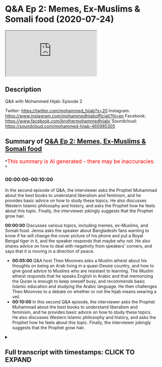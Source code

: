 # Q&A Ep 2: Memes, Ex-Muslims & Somali food (2020-07-24)

<iframe loading='lazy' allow='autoplay' src='https://www.youtube.com/embed/UbB9UeI47uk'></iframe>

## Description

Q&A with Mohammed Hijab: Episode 2

Twitter: <https://twitter.com/mohammed_hijab?s=20>
Instagram: <https://www.instagram.com/mohammedhijabofficial/?hl=en>
Facebook: <https://www.facebook.com/brothermohammedhijab/>
Soundcloud: <https://soundcloud.com/mohammed-hijab-465985305>

## Summary of [Q&A Ep 2: Memes, Ex-Muslims & Somali food](https://www.youtube.com/watch?v=UbB9UeI47uk)

*<span style="color:red; font-size:125%">This summary is AI generated - there may be inaccuracies</span>. *

### <a onclick="modifyYTiframeseektime('0')">00:00:00-00:10:00</a>

In the second episode of Q&A, the interviewer asks the Prophet Muhammad about the best books to understand liberalism and feminism, and he provides basic advice on how to study these topics. He also discusses Western Islamic philosophy and history, and asks the Prophet how he feels about this topic. Finally, the interviewer jokingly suggests that the Prophet grow hair.

**<a onclick="modifyYTiframeseektime('0')">00:00:00</a>** Discusses various topics, including memes, ex-Muslims, and Somali food. Jenna asks the speaker about Bangladeshi fans wanting to know if he will change the cover picture of his phone and put a Royal Bengal tiger in it, and the speaker responds that maybe why not. He also shares advice on how to deal with negativity from speakers' corners, and says that it is moving in a direction of peace.

* **<a onclick="modifyYTiframeseektime('300')">00:05:00</a>** Q&A host Theo Moonves asks a Muslim atheist about his thoughts on being an Arab living in a quasi-Dessie country, and how to give good advice to Muslims who are resistant to learning. The Muslim atheist responds that he speaks English in Arabic and that memorizing the Quran is enough to keep oneself busy, and recommends basic Islamic education and studying the Arabic language. He then challenges Theo Moonves to a debate on whether or not the hijab means wearing a veil.
* **<a onclick="modifyYTiframeseektime('600')">00:10:00</a>** In this second Q&A episode, the interviewer asks the Prophet Muhammad about the best books to understand liberalism and feminism, and he provides basic advice on how to study these topics. He also discusses Western Islamic philosophy and history, and asks the Prophet how he feels about this topic. Finally, the interviewer jokingly suggests that the Prophet grow hair.

<details><summary><h2>Full transcript with timestamps: CLICK TO EXPAND</h2></summary>

<a onclick="modifyYTiframeseektime('0')">0:00:00</a> Music  
<a onclick="modifyYTiframeseektime('5')">0:00:05</a> Salam alaikum warahmatullahi oh but I  
<a onclick="modifyYTiframeseektime('7')">0:00:07</a> care - how you guys doing this is just  
<a onclick="modifyYTiframeseektime('11')">0:00:11</a> something I've never done before  
<a onclick="modifyYTiframeseektime('12')">0:00:12</a> actually it's AQ & a session where i'm  
<a onclick="modifyYTiframeseektime('16')">0:00:16</a> looking at some of the questions that  
<a onclick="modifyYTiframeseektime('18')">0:00:18</a> you have put in the community page of  
<a onclick="modifyYTiframeseektime('21')">0:00:21</a> smile - Jenna hang on to your seats ask  
<a onclick="modifyYTiframeseektime('27')">0:00:27</a> him his Bangladeshi fans want to know  
<a onclick="modifyYTiframeseektime('31')">0:00:31</a> will he change the cover picture of his  
<a onclick="modifyYTiframeseektime('34')">0:00:34</a> phone and put a Royal Bengal tiger in it  
<a onclick="modifyYTiframeseektime('39')">0:00:39</a> Laughter  
<a onclick="modifyYTiframeseektime('40')">0:00:40</a> maybe why not why not you know if I have  
<a onclick="modifyYTiframeseektime('44')">0:00:44</a> to see if the Bengal tigers extinct to  
<a onclick="modifyYTiframeseektime('47')">0:00:47</a> the last things I collided my big thing  
<a onclick="modifyYTiframeseektime('50')">0:00:50</a> so I'll have to see him ask him how we  
<a onclick="modifyYTiframeseektime('56')">0:00:56</a> young parents are all two can save our  
<a onclick="modifyYTiframeseektime('58')">0:00:58</a> kids from converting into European  
<a onclick="modifyYTiframeseektime('60')">0:01:00</a> Muslims or moderate Muslims I'm gay the  
<a onclick="modifyYTiframeseektime('64')">0:01:04</a> person says I'm getting married very  
<a onclick="modifyYTiframeseektime('66')">0:01:06</a> soon I want to have a lot of kids okay  
<a onclick="modifyYTiframeseektime('70')">0:01:10</a> please don't give me laughs so here's  
<a onclick="modifyYTiframeseektime('74')">0:01:14</a> this end om you give me a lot of stories  
<a onclick="modifyYTiframeseektime('77')">0:01:17</a> and this is written more man this is a  
<a onclick="modifyYTiframeseektime('86')">0:01:26</a> big serious thing one of the greatest  
<a onclick="modifyYTiframeseektime('88')">0:01:28</a> things you can pass on to your children  
<a onclick="modifyYTiframeseektime('89')">0:01:29</a> which I'm having very big difficulty in  
<a onclick="modifyYTiframeseektime('92')">0:01:32</a> doing myself is language okay it's a  
<a onclick="modifyYTiframeseektime('95')">0:01:35</a> serious thing that our parents succeeded  
<a onclick="modifyYTiframeseektime('97')">0:01:37</a> with us especially if you're second  
<a onclick="modifyYTiframeseektime('99')">0:01:39</a> generation in passing one the native  
<a onclick="modifyYTiframeseektime('102')">0:01:42</a> tongue because we are much more  
<a onclick="modifyYTiframeseektime('104')">0:01:44</a> comfortable speaking the English  
<a onclick="modifyYTiframeseektime('106')">0:01:46</a> language this is gonna be an uphill  
<a onclick="modifyYTiframeseektime('107')">0:01:47</a> struggle and sometimes you're gonna need  
<a onclick="modifyYTiframeseektime('109')">0:01:49</a> the grandparents to get involved but try  
<a onclick="modifyYTiframeseektime('112')">0:01:52</a> where we have to try I'm not giving you  
<a onclick="modifyYTiframeseektime('114')">0:01:54</a> advice on this I'm I'm genuinely given  
<a onclick="modifyYTiframeseektime('116')">0:01:56</a> myself advise there to pass on the  
<a onclick="modifyYTiframeseektime('118')">0:01:58</a> language it's a serious serious thing if  
<a onclick="modifyYTiframeseektime('121')">0:02:01</a> you speak or do at home you know this is  
<a onclick="modifyYTiframeseektime('123')">0:02:03</a> a serious language it's a serious  
<a onclick="modifyYTiframeseektime('125')">0:02:05</a> languor do is spoken by I don't know how  
<a onclick="modifyYTiframeseektime('128')">0:02:08</a> many hundreds of million and also think  
<a onclick="modifyYTiframeseektime('130')">0:02:10</a> about the amount of people that speak  
<a onclick="modifyYTiframeseektime('132')">0:02:12</a> Hindi which is a closed language  
<a onclick="modifyYTiframeseektime('133')">0:02:13</a> if you know you're gonna know a lot of  
<a onclick="modifyYTiframeseektime('135')">0:02:15</a> Hindi as well if you speak bangle is a  
<a onclick="modifyYTiframeseektime('137')">0:02:17</a> serious language you know if it's Somali  
<a onclick="modifyYTiframeseektime('139')">0:02:19</a> is a serious language make sure that  
<a onclick="modifyYTiframeseektime('141')">0:02:21</a> that is passed on  
<a onclick="modifyYTiframeseektime('143')">0:02:23</a> you know don't don't honestly do not not  
<a onclick="modifyYTiframeseektime('147')">0:02:27</a> give your children the gift of language  
<a onclick="modifyYTiframeseektime('149')">0:02:29</a> this is just one advisor and this is  
<a onclick="modifyYTiframeseektime('151')">0:02:31</a> advice to me as well what does he thinks  
<a onclick="modifyYTiframeseektime('155')">0:02:35</a> of this means that you put in your video  
<a onclick="modifyYTiframeseektime('156')">0:02:36</a> I like them they're very funny they're  
<a onclick="modifyYTiframeseektime('158')">0:02:38</a> very funny that the ones really that  
<a onclick="modifyYTiframeseektime('161')">0:02:41</a> actually without them the video would be  
<a onclick="modifyYTiframeseektime('163')">0:02:43</a> really a pointless one  
<a onclick="modifyYTiframeseektime('165')">0:02:45</a> a pointless one a frivolous one how can  
<a onclick="modifyYTiframeseektime('174')">0:02:54</a> you answer questions directly and  
<a onclick="modifyYTiframeseektime('175')">0:02:55</a> fluently and what's the best way to give  
<a onclick="modifyYTiframeseektime('177')">0:02:57</a> dower to non-muslims the best way to  
<a onclick="modifyYTiframeseektime('180')">0:03:00</a> give that was not to engage in debate  
<a onclick="modifyYTiframeseektime('182')">0:03:02</a> now and that might sound like  
<a onclick="modifyYTiframeseektime('184')">0:03:04</a> contradictory coming from me or  
<a onclick="modifyYTiframeseektime('185')">0:03:05</a> something but yeah you see me give  
<a onclick="modifyYTiframeseektime('188')">0:03:08</a> debate  
<a onclick="modifyYTiframeseektime('188')">0:03:08</a> dude do debates and stuff that's not  
<a onclick="modifyYTiframeseektime('190')">0:03:10</a> really hard to come to try and conveyed  
<a onclick="modifyYTiframeseektime('192')">0:03:12</a> it the best way the best way to win a  
<a onclick="modifyYTiframeseektime('194')">0:03:14</a> debate is to not the best way to  
<a onclick="modifyYTiframeseektime('195')">0:03:15</a> convince someone is to not get into a  
<a onclick="modifyYTiframeseektime('197')">0:03:17</a> debate with them and try and avoid the  
<a onclick="modifyYTiframeseektime('198')">0:03:18</a> bailout all costs over that person's a  
<a onclick="modifyYTiframeseektime('200')">0:03:20</a> loved one or someone that you meet in  
<a onclick="modifyYTiframeseektime('202')">0:03:22</a> the streets you know genuinely the best  
<a onclick="modifyYTiframeseektime('204')">0:03:24</a> way to win a debate is to avoid one in  
<a onclick="modifyYTiframeseektime('206')">0:03:26</a> the first place and so really we're not  
<a onclick="modifyYTiframeseektime('209')">0:03:29</a> trying to win debates here when you're  
<a onclick="modifyYTiframeseektime('210')">0:03:30</a> speaking to a non-muslim you're just  
<a onclick="modifyYTiframeseektime('212')">0:03:32</a> giving them informative statements about  
<a onclick="modifyYTiframeseektime('213')">0:03:33</a> what Islam is and what and the biggest  
<a onclick="modifyYTiframeseektime('216')">0:03:36</a> bestower is just straightforward it's  
<a onclick="modifyYTiframeseektime('219')">0:03:39</a> non philosophical which say we believe  
<a onclick="modifyYTiframeseektime('221')">0:03:41</a> in one God this and that the basic like  
<a onclick="modifyYTiframeseektime('223')">0:03:43</a> tenants a lot of people will just accept  
<a onclick="modifyYTiframeseektime('225')">0:03:45</a> it you don't have to go into depth we  
<a onclick="modifyYTiframeseektime('226')">0:03:46</a> only do that to show that we can do that  
<a onclick="modifyYTiframeseektime('228')">0:03:48</a> of all due respect we can we can do that  
<a onclick="modifyYTiframeseektime('231')">0:03:51</a> we can get involved  
<a onclick="modifyYTiframeseektime('232')">0:03:52</a> Islam is a very simple religion but it  
<a onclick="modifyYTiframeseektime('234')">0:03:54</a> can get very complex and it has answers  
<a onclick="modifyYTiframeseektime('236')">0:03:56</a> to very many complex questions and  
<a onclick="modifyYTiframeseektime('237')">0:03:57</a> that's what our engagements with people  
<a onclick="modifyYTiframeseektime('240')">0:04:00</a> on on that level it tries to show it's  
<a onclick="modifyYTiframeseektime('243')">0:04:03</a> not to show that Islam is not simple  
<a onclick="modifyYTiframeseektime('245')">0:04:05</a> because it is most importantly ask him  
<a onclick="modifyYTiframeseektime('248')">0:04:08</a> how he deals with negative negativity  
<a onclick="modifyYTiframeseektime('250')">0:04:10</a> from speaker's corner and at the same  
<a onclick="modifyYTiframeseektime('252')">0:04:12</a> time have a peaceful heart I don't know  
<a onclick="modifyYTiframeseektime('254')">0:04:14</a> if I do have a peaceful unfortunately I  
<a onclick="modifyYTiframeseektime('258')">0:04:18</a> I think that it's definitely moving in  
<a onclick="modifyYTiframeseektime('263')">0:04:23</a> for direction now I have had it in the  
<a onclick="modifyYTiframeseektime('265')">0:04:25</a> beginning if you look at my videos in  
<a onclick="modifyYTiframeseektime('267')">0:04:27</a> 2017 and see the evolution the more I'm  
<a onclick="modifyYTiframeseektime('270')">0:04:30</a> challenged the more I become more rough  
<a onclick="modifyYTiframeseektime('271')">0:04:31</a> and and to be honest I'm not the best  
<a onclick="modifyYTiframeseektime('275')">0:04:35</a> person to seek for advice I need to get  
<a onclick="modifyYTiframeseektime('278')">0:04:38</a> I've asked myself because sometimes the  
<a onclick="modifyYTiframeseektime('280')">0:04:40</a> best thing is to move away from the  
<a onclick="modifyYTiframeseektime('281')">0:04:41</a> whole thing you know and and what I  
<a onclick="modifyYTiframeseektime('285')">0:04:45</a> realized more and more is that we need  
<a onclick="modifyYTiframeseektime('287')">0:04:47</a> to think about going back to Allah  
<a onclick="modifyYTiframeseektime('288')">0:04:48</a> making tawba I'm making repentance  
<a onclick="modifyYTiframeseektime('290')">0:04:50</a> because how else will our hearts become  
<a onclick="modifyYTiframeseektime('294')">0:04:54</a> soft the Quran says Allah me at needle  
<a onclick="modifyYTiframeseektime('296')">0:04:56</a> Adina amino and Tasha bloom lyrically  
<a onclick="modifyYTiframeseektime('299')">0:04:59</a> leahy you know is it not time now for  
<a onclick="modifyYTiframeseektime('301')">0:05:01</a> the for those who believe for them to  
<a onclick="modifyYTiframeseektime('304')">0:05:04</a> have or in their hearts am in listening  
<a onclick="modifyYTiframeseektime('309')">0:05:09</a> to the reminder of Allah woman as a  
<a onclick="modifyYTiframeseektime('313')">0:05:13</a> lemon al-haq you know and from what has  
<a onclick="modifyYTiframeseektime('316')">0:05:16</a> revealed been sent down to them and not  
<a onclick="modifyYTiframeseektime('321')">0:05:21</a> to be like those who came before them  
<a onclick="modifyYTiframeseektime('323')">0:05:23</a> for cassettes Pulu boom ok Theo Moonves  
<a onclick="modifyYTiframeseektime('326')">0:05:26</a> a hoon and they had their hearts became  
<a onclick="modifyYTiframeseektime('329')">0:05:29</a> very hard and a lot of them are forsook  
<a onclick="modifyYTiframeseektime('332')">0:05:32</a> for offensive horn that a lot of them  
<a onclick="modifyYTiframeseektime('335')">0:05:35</a> evil do it so this idea of having a  
<a onclick="modifyYTiframeseektime('338')">0:05:38</a> clean and beautiful heart which is what  
<a onclick="modifyYTiframeseektime('340')">0:05:40</a> the Quran says your Malayan foul melon  
<a onclick="modifyYTiframeseektime('343')">0:05:43</a> will a balloon in lemon at Aloha  
<a onclick="modifyYTiframeseektime('345')">0:05:45</a> behold bin Salim the day where you need  
<a onclick="modifyYTiframeseektime('348')">0:05:48</a> to come to Allah with a basically  
<a onclick="modifyYTiframeseektime('352')">0:05:52</a> rectified her be a pile been selling so  
<a onclick="modifyYTiframeseektime('354')">0:05:54</a> this the rectification of heart is  
<a onclick="modifyYTiframeseektime('357')">0:05:57</a> something I haven't even embarked upon  
<a onclick="modifyYTiframeseektime('359')">0:05:59</a> it properly in order to to comment on it  
<a onclick="modifyYTiframeseektime('362')">0:06:02</a> effectively his thoughts on being an  
<a onclick="modifyYTiframeseektime('365')">0:06:05</a> Arab living in quasi Dessie country I  
<a onclick="modifyYTiframeseektime('368')">0:06:08</a> don't think it Israel is ethics you I  
<a onclick="modifyYTiframeseektime('370')">0:06:10</a> think here you may be this guy'll ism or  
<a onclick="modifyYTiframeseektime('373')">0:06:13</a> was it Bradford but believe me I know  
<a onclick="modifyYTiframeseektime('378')">0:06:18</a> you know I mean I like it I like all  
<a onclick="modifyYTiframeseektime('383')">0:06:23</a> cultures are like multiculturalism you  
<a onclick="modifyYTiframeseektime('385')">0:06:25</a> know when I go to Egypt some that's one  
<a onclick="modifyYTiframeseektime('388')">0:06:28</a> thing I do miss I miss the multicultural  
<a onclick="modifyYTiframeseektime('391')">0:06:31</a> nature of just this place asked him by  
<a onclick="modifyYTiframeseektime('394')">0:06:34</a> his personal life like as you  
<a onclick="modifyYTiframeseektime('397')">0:06:37</a> where he learnt to use those big words  
<a onclick="modifyYTiframeseektime('400')">0:06:40</a> that shocked the people other than  
<a onclick="modifyYTiframeseektime('403')">0:06:43</a> mashallah  
<a onclick="modifyYTiframeseektime('404')">0:06:44</a> other than that masha'Allah there's  
<a onclick="modifyYTiframeseektime('408')">0:06:48</a> actually a book I think is written by  
<a onclick="modifyYTiframeseektime('410')">0:06:50</a> something something called something Bly  
<a onclick="modifyYTiframeseektime('412')">0:06:52</a> it's a book called smart words for the  
<a onclick="modifyYTiframeseektime('417')">0:06:57</a> intellectuals or something like that  
<a onclick="modifyYTiframeseektime('418')">0:06:58</a> a camera to make you sounds big words to  
<a onclick="modifyYTiframeseektime('421')">0:07:01</a> make you sound smart or something it's  
<a onclick="modifyYTiframeseektime('423')">0:07:03</a> an interesting book I've been looking  
<a onclick="modifyYTiframeseektime('424')">0:07:04</a> for it just to get someone plucking out  
<a onclick="modifyYTiframeseektime('426')">0:07:06</a> some words then because words are like  
<a onclick="modifyYTiframeseektime('428')">0:07:08</a> you know ammunition you know if you have  
<a onclick="modifyYTiframeseektime('430')">0:07:10</a> the right words they can make people  
<a onclick="modifyYTiframeseektime('431')">0:07:11</a> laugh they can make people cry they can  
<a onclick="modifyYTiframeseektime('433')">0:07:13</a> make people angry like a baby  
<a onclick="modifyYTiframeseektime('436')">0:07:16</a> so words seriously words are a great  
<a onclick="modifyYTiframeseektime('439')">0:07:19</a> obviously vehicle for communication so  
<a onclick="modifyYTiframeseektime('441')">0:07:21</a> and the good old the source I mean why  
<a onclick="modifyYTiframeseektime('443')">0:07:23</a> not you know just use the source and try  
<a onclick="modifyYTiframeseektime('446')">0:07:26</a> and pick out some words but you you know  
<a onclick="modifyYTiframeseektime('448')">0:07:28</a> reading books and then kind of  
<a onclick="modifyYTiframeseektime('450')">0:07:30</a> underlining key words putting him in a  
<a onclick="modifyYTiframeseektime('452')">0:07:32</a> notepad of some sorts and then defining  
<a onclick="modifyYTiframeseektime('455')">0:07:35</a> them late in your time in your own time  
<a onclick="modifyYTiframeseektime('457')">0:07:37</a> what language does he speak was his  
<a onclick="modifyYTiframeseektime('460')">0:07:40</a> favorite one so I speak English in  
<a onclick="modifyYTiframeseektime('462')">0:07:42</a> Arabic there's other things I'm trying  
<a onclick="modifyYTiframeseektime('466')">0:07:46</a> to learn bomb like I'm gonna pretend to  
<a onclick="modifyYTiframeseektime('468')">0:07:48</a> list them here what's the favorite one  
<a onclick="modifyYTiframeseektime('471')">0:07:51</a> oh I'm more fluent in English anything  
<a onclick="modifyYTiframeseektime('474')">0:07:54</a> else oh I'm a three-layer interracial  
<a onclick="modifyYTiframeseektime('481')">0:08:01</a> marriage advice and tips especially for  
<a onclick="modifyYTiframeseektime('483')">0:08:03</a> resistant families best way to seek  
<a onclick="modifyYTiframeseektime('486')">0:08:06</a> education while being a full-time  
<a onclick="modifyYTiframeseektime('488')">0:08:08</a> student Oh Islamic education well okay  
<a onclick="modifyYTiframeseektime('492')">0:08:12</a> I'll give you one piece of advice on the  
<a onclick="modifyYTiframeseektime('493')">0:08:13</a> second part of question is make use of  
<a onclick="modifyYTiframeseektime('496')">0:08:16</a> your travel time that's a big one  
<a onclick="modifyYTiframeseektime('498')">0:08:18</a> you can memorize the whole Quran on your  
<a onclick="modifyYTiframeseektime('501')">0:08:21</a> way to universe and coming back yes it's  
<a onclick="modifyYTiframeseektime('503')">0:08:23</a> very possible so that's one piece of  
<a onclick="modifyYTiframeseektime('505')">0:08:25</a> advice that's very practical that you  
<a onclick="modifyYTiframeseektime('506')">0:08:26</a> can go and do now how to give down to X  
<a onclick="modifyYTiframeseektime('508')">0:08:28</a> Muslim atheist please just as you would  
<a onclick="modifyYTiframeseektime('511')">0:08:31</a> give down to any other person you know  
<a onclick="modifyYTiframeseektime('513')">0:08:33</a> it just give them the go wrap it's  
<a onclick="modifyYTiframeseektime('516')">0:08:36</a> called to go wrap research what the go  
<a onclick="modifyYTiframeseektime('518')">0:08:38</a> wrap is and you will see when he when  
<a onclick="modifyYTiframeseektime('521')">0:08:41</a> will he finally stop talking about how  
<a onclick="modifyYTiframeseektime('522')">0:08:42</a> tall he is I don't know what I don't  
<a onclick="modifyYTiframeseektime('525')">0:08:45</a> know when I was really making videos  
<a onclick="modifyYTiframeseektime('527')">0:08:47</a> about that one brother  
<a onclick="modifyYTiframeseektime('528')">0:08:48</a> I smoke I smell a jealousy there's a  
<a onclick="modifyYTiframeseektime('532')">0:08:52</a> jealous jealous tragic I wish you know  
<a onclick="modifyYTiframeseektime('536')">0:08:56</a> compute engine but I want to do down  
<a onclick="modifyYTiframeseektime('538')">0:08:58</a> what do you recommend me to study during  
<a onclick="modifyYTiframeseektime('540')">0:09:00</a> my college my college study to start  
<a onclick="modifyYTiframeseektime('543')">0:09:03</a> with no no memorize Quran and try  
<a onclick="modifyYTiframeseektime('546')">0:09:06</a> understand what that means  
<a onclick="modifyYTiframeseektime('548')">0:09:08</a> just a few pathetic you know just limit  
<a onclick="modifyYTiframeseektime('552')">0:09:12</a> yourself to that and also like I said  
<a onclick="modifyYTiframeseektime('554')">0:09:14</a> you before basics of kam  __  and aji de  
<a onclick="modifyYTiframeseektime('558')">0:09:18</a> those three things is enough to keep you  
<a onclick="modifyYTiframeseektime('560')">0:09:20</a> occupied obviously Arabic language as  
<a onclick="modifyYTiframeseektime('561')">0:09:21</a> well it's enough to keep you occupied  
<a onclick="modifyYTiframeseektime('563')">0:09:23</a> with your work believe me  
<a onclick="modifyYTiframeseektime('564')">0:09:24</a> how does he feel after defeating David  
<a onclick="modifyYTiframeseektime('567')">0:09:27</a> wood very good very good  
<a onclick="modifyYTiframeseektime('568')">0:09:28</a> have you ever had Somali food yes he's  
<a onclick="modifyYTiframeseektime('571')">0:09:31</a> very good as berries when Holub and you  
<a onclick="modifyYTiframeseektime('574')">0:09:34</a> know moors and you know you know what i  
<a onclick="modifyYTiframeseektime('576')">0:09:36</a> mean all of those things that I enjoyed  
<a onclick="modifyYTiframeseektime('578')">0:09:38</a> a bit of that and I know you know mhm  
<a onclick="modifyYTiframeseektime('581')">0:09:41</a> that's right tell him that he's finished  
<a onclick="modifyYTiframeseektime('584')">0:09:44</a> then challenge him to anyway if I saw  
<a onclick="modifyYTiframeseektime('588')">0:09:48</a> your question is a  __  show the hijab  
<a onclick="modifyYTiframeseektime('591')">0:09:51</a> means that ask him to which is his  
<a onclick="modifyYTiframeseektime('592')">0:09:52</a> favorite I've done I have to think about  
<a onclick="modifyYTiframeseektime('595')">0:09:55</a> how to have a better mindset that's a  
<a onclick="modifyYTiframeseektime('599')">0:09:59</a> good question  
<a onclick="modifyYTiframeseektime('600')">0:10:00</a> you know part of the religion of Islam  
<a onclick="modifyYTiframeseektime('602')">0:10:02</a> is to be very optimistic there's  
<a onclick="modifyYTiframeseektime('604')">0:10:04</a> actually many a hadith like that and I  
<a onclick="modifyYTiframeseektime('606')">0:10:06</a> can enumerate them for you in another  
<a onclick="modifyYTiframeseektime('607')">0:10:07</a> time but that's just optimism and  
<a onclick="modifyYTiframeseektime('610')">0:10:10</a> connected to a lot of paratime and one  
<a onclick="modifyYTiframeseektime('613')">0:10:13</a> Hadees that the Prophet my source  
<a onclick="modifyYTiframeseektime('616')">0:10:16</a> alarmingly high school teachers I am the  
<a onclick="modifyYTiframeseektime('618')">0:10:18</a> opinion of my slave so if he thinks good  
<a onclick="modifyYTiframeseektime('621')">0:10:21</a> of me then he'll get good in other words  
<a onclick="modifyYTiframeseektime('622')">0:10:22</a> if you have an optimistic attitude  
<a onclick="modifyYTiframeseektime('624')">0:10:24</a> especially in relation to allah subhanaw  
<a onclick="modifyYTiframeseektime('626')">0:10:26</a> taala allah will reward you and give you  
<a onclick="modifyYTiframeseektime('628')">0:10:28</a> good for that attitude and a personal  
<a onclick="modifyYTiframeseektime('631')">0:10:31</a> Quran will ensure Khartoum lies either  
<a onclick="modifyYTiframeseektime('632')">0:10:32</a> neck um if you were thankful Allah won't  
<a onclick="modifyYTiframeseektime('634')">0:10:34</a> give you more so this is these are two  
<a onclick="modifyYTiframeseektime('636')">0:10:36</a> things I just wanted to see his reaction  
<a onclick="modifyYTiframeseektime('639')">0:10:39</a> to old  
<a onclick="modifyYTiframeseektime('640')">0:10:40</a> what you are dirty except for clips of  
<a onclick="modifyYTiframeseektime('642')">0:10:42</a> you okay that's I hope you ask him for  
<a onclick="modifyYTiframeseektime('644')">0:10:44</a> that ask him how he controlled himself  
<a onclick="modifyYTiframeseektime('647')">0:10:47</a> when he read one point someone during  
<a onclick="modifyYTiframeseektime('650')">0:10:50</a> the debate you know I just think of the  
<a onclick="modifyYTiframeseektime('652')">0:10:52</a> consequences and I'm not the best I  
<a onclick="modifyYTiframeseektime('655')">0:10:55</a> country like sometimes I can control my  
<a onclick="modifyYTiframeseektime('657')">0:10:57</a> anger to a good level and sometimes that  
<a onclick="modifyYTiframeseektime('659')">0:10:59</a> card and I think you guys know when  
<a onclick="modifyYTiframeseektime('661')">0:11:01</a> one asked him to speak or do with you no  
<a onclick="modifyYTiframeseektime('665')">0:11:05</a> no no I'm not gonna embarrass myself in  
<a onclick="modifyYTiframeseektime('668')">0:11:08</a> that manner please ask him to do Q&A is  
<a onclick="modifyYTiframeseektime('670')">0:11:10</a> often on his channel next okay well hey  
<a onclick="modifyYTiframeseektime('673')">0:11:13</a> I'm doing that now what are the best  
<a onclick="modifyYTiframeseektime('679')">0:11:19</a> books resources to understand origins of  
<a onclick="modifyYTiframeseektime('681')">0:11:21</a> liberalism feminism comprehensively so  
<a onclick="modifyYTiframeseektime('684')">0:11:24</a> liberalism you're gonna have to stop in  
<a onclick="modifyYTiframeseektime('686')">0:11:26</a> basic start with secondary sources and  
<a onclick="modifyYTiframeseektime('688')">0:11:28</a> then he goes their primary ones that's  
<a onclick="modifyYTiframeseektime('690')">0:11:30</a> my basic basic advice but I think this  
<a onclick="modifyYTiframeseektime('693')">0:11:33</a> is gonna require another video okay  
<a onclick="modifyYTiframeseektime('695')">0:11:35</a> genuinely Western in Islamic philosophy  
<a onclick="modifyYTiframeseektime('698')">0:11:38</a> and history as well so I've kind of  
<a onclick="modifyYTiframeseektime('700')">0:11:40</a> covered that in the beginning but we do  
<a onclick="modifyYTiframeseektime('701')">0:11:41</a> need to go into that in detail on that  
<a onclick="modifyYTiframeseektime('703')">0:11:43</a> ask him how he feels  
<a onclick="modifyYTiframeseektime('705')">0:11:45</a> let's turn into a meme I wasn't  
<a onclick="modifyYTiframeseektime('708')">0:11:48</a> intentional that's usually how these  
<a onclick="modifyYTiframeseektime('709')">0:11:49</a> things go when I would like while we're  
<a onclick="modifyYTiframeseektime('712')">0:11:52</a> getting a haircut  
<a onclick="modifyYTiframeseektime('713')">0:11:53</a> I'm thinking of actually growing hair a  
<a onclick="modifyYTiframeseektime('715')">0:11:55</a> little bit you know I know this  
<a onclick="modifyYTiframeseektime('717')">0:11:57</a> controversial opinion but you know so I  
<a onclick="modifyYTiframeseektime('720')">0:12:00</a> do I want you know and this in his life  
<a onclick="modifyYTiframeseektime('722')">0:12:02</a> and just like him you know hello Sally  
<a onclick="modifyYTiframeseektime('726')">0:12:06</a> Mally Kamara not Allah he what I get  
<a onclick="modifyYTiframeseektime('735')">0:12:15</a> you  
</details>
